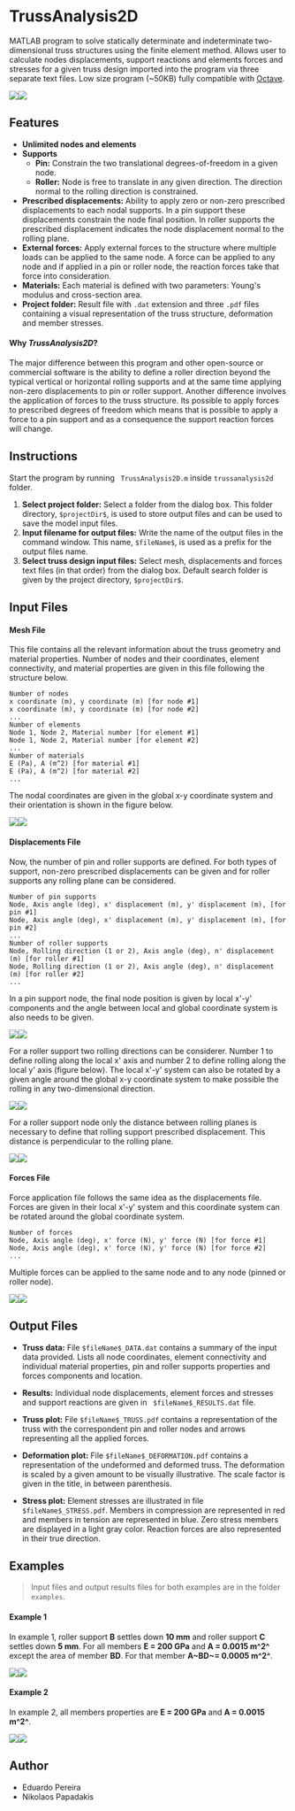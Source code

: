 # TrussAnalysis2D

MATLAB program to solve statically determinate and indeterminate two-dimensional truss structures using the finite element method. Allows user to calculate nodes displacements, support reactions and elements forces and stresses for a given truss design imported into the program via three separate text files. Low size program (~50KB) fully compatible with [Octave](https://www.gnu.org/software/octave/).

![](/readme_images/rm_introexample_light.svg#gh-light-mode-only)![](/readme_images/rm_introexample_dark.svg#gh-dark-mode-only)



## Features

- **Unlimited nodes and elements**
- **Supports**
    - **Pin:** Constrain the two translational degrees-of-freedom in a given node.
    - **Roller:** Node is free to translate in any given direction. The direction normal to the rolling direction is constrained.
- **Prescribed displacements:** Ability to apply zero or non-zero prescribed displacements to each nodal supports. In a pin support these displacements constrain the node final position. In roller supports the prescribed displacement indicates the node displacement normal to the rolling plane.
- **External forces:** Apply external forces to the structure where multiple loads can be applied to the same node. A force can be applied to any node and if applied in a pin or roller node, the reaction forces take that force into consideration.
- **Materials:** Each material is defined with two parameters: Young's modulus and cross-section area.
- **Project folder:** Result file with `.dat` extension and three `.pdf` files containing a visual representation of the truss structure, deformation and member stresses.



#### Why _TrussAnalysis2D_?

The major difference between this program and other open-source or commercial software is the ability to define a roller direction beyond the typical vertical or horizontal rolling supports and at the same time applying non-zero displacements to pin or roller support. Another difference involves the application of forces to the truss structure.  Its possible to apply forces to prescribed degrees of freedom which means that is possible to apply a force to a pin support and as a consequence the support reaction forces will change.



## Instructions

Start the program by running ` TrussAnalysis2D.m` inside `trussanalysis2d` folder.

1. **Select project folder:** Select a folder from the dialog box.  This folder directory, `$projectDir$`, is used to store output files and can be used to save the model input files.
2. **Input filename for output files:** Write the name of the output files in the command window. This name, `$fileName$`, is used as a prefix for the output files name.
3. **Select truss design input files:** Select mesh, displacements and forces text files (in that order) from the dialog box. Default search folder is given by the project directory, `$projectDir$`.



## Input Files

#### Mesh File

This file contains all the relevant information about the truss geometry and material properties. Number of nodes and their coordinates, element connectivity, and material properties are given in this file following the structure below. 

```text
Number of nodes
x coordinate (m), y coordinate (m) [for node #1]
x coordinate (m), y coordinate (m) [for node #2]
...
Number of elements
Node 1, Node 2, Material number [for element #1]
Node 1, Node 2, Material number [for element #2]
...
Number of materials
E (Pa), A (m^2) [for material #1]
E (Pa), A (m^2) [for material #2]
...
```

The nodal coordinates are given in the global x-y coordinate system and their orientation is shown in the figure below.

![](/readme_images/rm_node_coordinate_system_light.svg#gh-light-mode-only)![](/readme_images/rm_node_coordinate_system_dark.svg#gh-dark-mode-only)

#### Displacements File

Now, the number of pin and roller supports are defined. For both types of support, non-zero prescribed displacements can be given and for roller supports any rolling plane can be considered.

```text
Number of pin supports
Node, Axis angle (deg), x' displacement (m), y' displacement (m), [for pin #1]
Node, Axis angle (deg), x' displacement (m), y' displacement (m), [for pin #2]
...
Number of roller supports
Node, Rolling direction (1 or 2), Axis angle (deg), n' displacement (m) [for roller #1]
Node, Rolling direction (1 or 2), Axis angle (deg), n' displacement (m) [for roller #2]
...
```

In a pin support node, the final node position is given by local x'-y' components and the angle between local and global coordinate system is also needs to be given.

![](/readme_images/rm_pin_displacement_light.svg#gh-light-mode-only)![](/readme_images/rm_pin_displacement_dark.svg#gh-dark-mode-only)

For a roller support two rolling directions can be considerer. Number 1 to define rolling along the local x' axis and number 2 to define rolling along the local y' axis (figure below). The local x'-y' system can also be rotated by a given angle around the global x-y coordinate system to make possible the rolling in any two-dimensional direction.

![](/readme_images/rm_roller_direction_light.svg#gh-light-mode-only)![](/readme_images/rm_roller_direction_dark.svg#gh-dark-mode-only)

For a roller support node only the distance between rolling planes is necessary to define that rolling support prescribed displacement. This distance is perpendicular to the rolling plane.

![](/readme_images/rm_roller_displacement_light.svg#gh-light-mode-only)![](/readme_images/rm_roller_displacement_dark.svg#gh-dark-mode-only)

#### Forces File

Force application file follows the same idea as the displacements file. Forces are given in their local x'-y' system and this coordinate system can be rotated around the global coordinate system. 

```text
Number of forces
Node, Axis angle (deg), x' force (N), y' force (N) [for force #1]
Node, Axis angle (deg), x' force (N), y' force (N) [for force #2]
...
```

Multiple forces can be applied to the same node and to any node (pinned or roller node).

![](/readme_images/rm_force_components_light.svg#gh-light-mode-only)![](/readme_images/rm_force_components_dark.svg#gh-dark-mode-only)



## Output Files

- **Truss data:** File `$fileName$_DATA.dat` contains a summary of the input data provided. Lists all node coordinates, element connectivity and individual material properties, pin and roller supports properties and forces components and location. 

- **Results:** Individual node displacements, element forces and stresses and support reactions are given in ` $fileName$_RESULTS.dat` file.

- **Truss plot:** File `$fileName$_TRUSS.pdf` contains a representation of the truss with the correspondent pin and roller nodes and arrows representing all the applied forces.

- **Deformation plot:** File `$fileName$_DEFORMATION.pdf` contains a representation of the undeformed and deformed truss. The deformation  is scaled by a given amount to be visually illustrative. The scale factor is given in the title, in between parenthesis. 

- **Stress plot:** Element stresses are illustrated in file `$fileName$_STRESS.pdf`. Members in compression are represented in red and members in tension are represented in blue. Zero stress members are displayed in a light gray color.  Reaction forces are also represented in their true direction.



## Examples

> Input files and output results files for both examples are in the folder `examples`.

#### Example 1

In example 1, roller support **B** settles down **10 mm** and roller support **C** settles down **5 mm**. For all members **E = 200 GPa** and **A = 0.0015 m^2^** except the area of member **BD**. For that member **A~BD~= 0.0005 m^2^**. 

![](/readme_images/rm_example1_light.svg#gh-light-mode-only)![](/readme_images/rm_example1_dark.svg#gh-dark-mode-only)

#### Example 2

In example 2, all members properties are **E = 200 GPa** and **A = 0.0015 m^2^**.

![](/readme_images/rm_example2_light.svg#gh-light-mode-only)![](/readme_images/rm_example2_dark.svg#gh-dark-mode-only)



## Author

- Eduardo Pereira
- Nikolaos Papadakis 